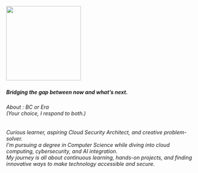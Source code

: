 <div align="left">
  <img height="200" src="https://media.licdn.com/dms/image/v2/C5616AQE1PLutWRuDJQ/profile-displaybackgroundimage-shrink_350_1400/profile-displaybackgroundimage-shrink_350_1400/0/1517376961730?e=1743033600&v=beta&t=sCa0AeU9SMUtl_25Grd_Tt0iq3edAsPf_V8Itaj3rco"  />
</div>

###

<h5 align="left">Bridging the gap between now and what’s next.</h5>

###

<h6 align="left">About : BC or Era <br>(Your choice, I respond to both.)<br><br><br>Curious learner, aspiring Cloud Security Architect, and creative problem-solver.<br>I’m pursuing a degree in Computer Science while diving into cloud computing, cybersecurity, and AI integration. <br>My journey is all about continuous learning, hands-on projects, and finding innovative ways to make technology accessible and secure.</h6>

###



###

